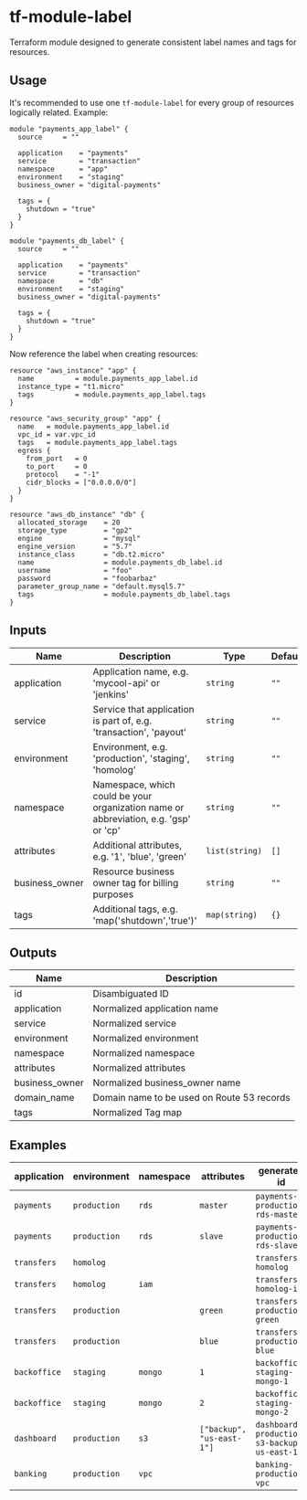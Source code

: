 # tf-module-label

Terraform module designed to generate consistent label names and tags for
resources.

## Usage

It's recommended to use one `tf-module-label` for every group of resources
logically related. Example:

    module "payments_app_label" {
      source     = ""

      application    = "payments"
      service        = "transaction"
      namespace      = "app"
      environment    = "staging"
      business_owner = "digital-payments"

      tags = {
        shutdown = "true"
      }
    }

    module "payments_db_label" {
      source     = ""

      application    = "payments"
      service        = "transaction"
      namespace      = "db"
      environment    = "staging"
      business_owner = "digital-payments"

      tags = {
        shutdown = "true"
      }
    }

Now reference the label when creating resources:

    resource "aws_instance" "app" {
      name          = module.payments_app_label.id
      instance_type = "t1.micro"
      tags          = module.payments_app_label.tags
    }

    resource "aws_security_group" "app" {
      name   = module.payments_app_label.id
      vpc_id = var.vpc_id
      tags   = module.payments_app_label.tags
      egress {
        from_port   = 0
        to_port     = 0
        protocol    = "-1"
        cidr_blocks = ["0.0.0.0/0"]
      }
    }

    resource "aws_db_instance" "db" {
      allocated_storage    = 20
      storage_type         = "gp2"
      engine               = "mysql"
      engine_version       = "5.7"
      instance_class       = "db.t2.micro"
      name                 = module.payments_db_label.id
      username             = "foo"
      password             = "foobarbaz"
      parameter_group_name = "default.mysql5.7"
      tags                 = module.payments_db_label.tags
    }


## Inputs

| Name | Description | Type | Default | Required |
|------|-------------|------|---------|:-----:|
| application | Application name, e.g. 'mycool-api' or 'jenkins' | `string` | `""` | yes |
| service | Service that application is part of, e.g. 'transaction', 'payout' | `string` | `""` | yes |
| environment | Environment, e.g. 'production', 'staging', 'homolog' | `string` | `""` | yes |
| namespace | Namespace, which could be your organization name or abbreviation, e.g. 'gsp' or 'cp' | `string` | `""` | no |
| attributes | Additional attributes, e.g. '1', 'blue', 'green' | `list(string)` | `[]` | no |
| business\_owner | Resource business owner tag for billing purposes | `string` | `""` | yes |
| tags | Additional tags, e.g. 'map('shutdown','true')' | `map(string)` | `{}` | no |


## Outputs

| Name | Description |
|------|-------------|
| id | Disambiguated ID |
| application | Normalized application name |
| service | Normalized service |
| environment | Normalized environment |
| namespace | Normalized namespace |
| attributes | Normalized attributes |
| business\_owner | Normalized business\_owner name |
| domain\_name | Domain name to be used on Route 53 records |
| tags | Normalized Tag map |

## Examples

|application|environment|namespace|attributes|**generated id**|
|-----------|-----------|---------|----------|------------|
|`payments`|`production`|`rds`|`master`|`payments-production-rds-master`|
|`payments`|`production`|`rds`|`slave`|`payments-production-rds-slave`|
|`transfers`|`homolog`|||`transfers-homolog`|
|`transfers`|`homolog`|`iam`||`transfers-homolog-iam`|
|`transfers`|`production`||`green`|`transfers-production-green`|
|`transfers`|`production`||`blue`|`transfers-production-blue`|
|`backoffice`|`staging`|`mongo`|`1`|`backoffice-staging-mongo-1`|
|`backoffice`|`staging`|`mongo`|`2`|`backoffice-staging-mongo-2`|
|`dashboard`|`production`|`s3`|`["backup", "us-east-1"]`|`dashboard-production-s3-backup-us-east-1`|
|`banking`|`production`|`vpc`||`banking-production-vpc`|
